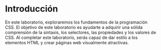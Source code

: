 # Introducción

En este laboratorio, exploraremos los fundamentos de la programación CSS. El objetivo de este laboratorio es ayudarte a adquirir una sólida comprensión de la sintaxis, los selectores, las propiedades y los valores de CSS. Al completar este laboratorio, serás capaz de dar estilo a los elementos HTML y crear páginas web visualmente atractivas.
